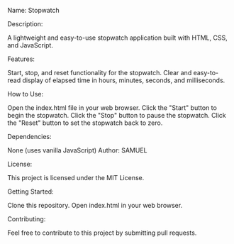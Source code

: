 Name: Stopwatch

Description:

A lightweight and easy-to-use stopwatch application built with HTML, CSS, and JavaScript.

Features:

Start, stop, and reset functionality for the stopwatch.
Clear and easy-to-read display of elapsed time in hours, minutes, seconds, and milliseconds.

How to Use:

Open the index.html file in your web browser.
Click the "Start" button to begin the stopwatch.
Click the "Stop" button to pause the stopwatch.
Click the "Reset" button to set the stopwatch back to zero.

Dependencies:

None (uses vanilla JavaScript)
Author: SAMUEL

License:

This project is licensed under the MIT License.

Getting Started:

Clone this repository.
Open index.html in your web browser.

Contributing:

Feel free to contribute to this project by submitting pull requests.

